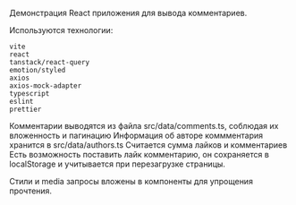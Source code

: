 Демонстрация React приложения  для вывода комментариев.

Используются технологии:

    vite
    react
    tanstack/react-query
    emotion/styled
    axios
    axios-mock-adapter
    typescript
    eslint
    prettier


Комментарии выводятся из файла src/data/comments.ts, соблюдая их вложенность и пагинацию
Информация об авторе коммментария хранится в  src/data/authors.ts
Считается сумма лайков и комментариев
Есть возможность поставить лайк комментарию, он сохраняется в localStorage и учитывается при перезагрузке страницы.

Стили и media запросы вложены в компоненты для упрощения прочтения. 
